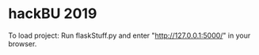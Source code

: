 # hackBU 2019

To load project: Run flaskStuff.py and enter "http://127.0.0.1:5000/" in your browser.
